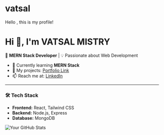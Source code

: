 # vatsal
Hello , this is my profile!
# Hi 👋, I'm VATSAL MISTRY
🚀 **MERN Stack Developer** | 💡 Passionate about Web Development  

- 🌱 Currently learning **MERN Stack**
- 🔭 My projects: [Portfolio Link](https://yourportfolio.com)
- 📫 Reach me at: [LinkedIn](https://linkedin.com/in/yourprofile)

---

### 🛠️ Tech Stack
- **Frontend:** React, Tailwind CSS
- **Backend:** Node.js, Express
- **Database:** MongoDB

![Your GitHub Stats](https://github-readme-stats.vercel.app/api?username=your-username&show_icons=true)

